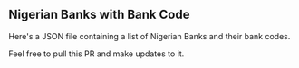 ## Nigerian Banks with Bank Code

Here's a JSON file containing a list of Nigerian Banks and their bank codes.

Feel free to pull this PR and make updates to it.
